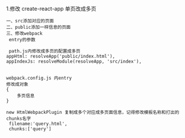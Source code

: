 1.修改 create-react-app 单页改成多页

    一、src添加对应的页面
    二、public添加一样信息的页面
    三、修改webpack
     entry的参数

     path.js内修改成多页的配置成多页
    appHtml: resolveApp('public/index.html'),
    appIndexJs: resolveModule(resolveApp, 'src/index'),


    webpack.config.js 内entry
    修改成对象
    {
        多页信息
    }

    new HtmlWebpackPlugin 复制成多个对应成多页面信息，记得修改模板名称和打出的chunks名字
     filename:'query.html',
     chunks:['query']
